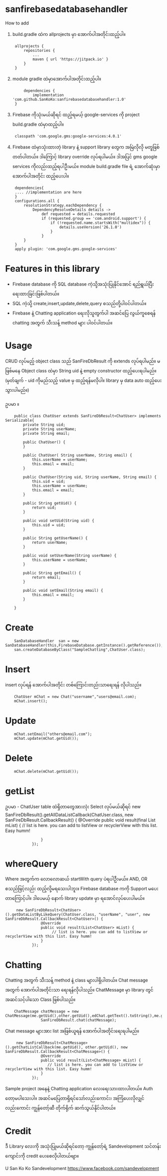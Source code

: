 # sanfirebasedatabasehandler

How to add

1. build.gradle ထဲက allprojects မှာ အောက်ပါအတိုင်းထည့်ပါ။
	
		allprojects {
			repositories {
				...
				maven { url 'https://jitpack.io' }
			}
		}
		
2. module gradle ထဲမှာအောက်ပါအတိုင်းထည့်ပါ။

			dependencies {
		        implementation 'com.github.SanKoKo:sanfirebasedatabasehandler:1.0'
		}

3. Firebase ကိုသုံးမယ်ဆိုရင် ထည့်ရမယ့် google-services ကို project build.gradle ထဲမှာထည့်ပါ။

		classpath 'com.google.gms:google-services:4.0.1'
		
4. Firebase ထဲမှာသုံးထားတဲ့ library နဲ့ support library တွေက အမြဲလိုလို မတူဖြစ်တတ်ပါတယ်။ ဒါကြောင့် library override လုပ်ရပါမယ်။ ဒါအပြင် gms google services ကိုလည်းထည့်ရပါဦးမယ်။ module build.gradle file ရဲ့ အောက်ဆုံးမှာ အောက်ပါအတိုင်း ထည့်ပေးပါ။

		dependencies{
		.... //implementation are here
		}
		configurations.all {
		    resolutionStrategy.eachDependency {
		        DependencyResolveDetails details ->
		            def requested = details.requested
		            if (requested.group == 'com.android.support') {
		                if (!requested.name.startsWith("multidex")) {
		                    details.useVersion('26.1.0')
		                }
		            }
		    }
		}
		apply plugin: 'com.google.gms.google-services'


# Features in this library
- Firebase database ကို SQL database ကဲ့သို့အသုံးပြုနိုင်အောင် ရည်ရွယ်ပြီး ရေးထားခြင်းဖြစ်ပါတယ်။
- SQL ကဲ့သို့  create,insert,update,delete,query စသည်တို့ပါ၀င်ပါတယ်။
- Firebase နဲ့ Chatting application ရေးလိုသူတွက်ပါ အဆင်ပြေ လွယ်ကူစေရန် chatting အတွက် သီးသန့် method များ ပါ၀င်ပါတယ်။

# Usage
CRUD လုပ်မည့် object class သည် SanFireDbResult ကို extends လုပ်ရပါမည်။
မဖြစ်မနေ Object class ထဲမှာ String uid နဲ့ empty constructor ထည့်ပေးရပါမည်။
(မှတ်ချက် - uid ကိုမည်သည့် value မှ ထည့်ရန်မလိုပါ။ library မှ data auto ထည့်ပေးသွားပါမည်။)


ဥပမာ ။

		public class ChatUser extends SanFireDbResult<ChatUser> implements Serializable{
		    private String uid;
		    private String userName;
		    private String email;
		    
		    public ChatUser() {
		    }

		    public ChatUser( String userName, String email) {
		        this.userName = userName;
		        this.email = email;
		    }

		    public ChatUser(String uid, String userName, String email) {
		        this.uid = uid;
		        this.userName = userName;
		        this.email = email;
		    }

		    public String getUid() {
		        return uid;
		    }

		    public void setUid(String uid) {
		        this.uid = uid;
		    }

		    public String getUserName() {
		        return userName;
		    }

		    public void setUserName(String userName) {
		        this.userName = userName;
		    }

		    public String getEmail() {
		        return email;
		    }

		    public void setEmail(String email) {
		        this.email = email;
		    }

		}

# Create
		SanDatabaseHandler  san = new SanDatabaseHandler(this,FirebaseDatabase.getInstance().getReference());
		san.createDatabaseByClass("SampleChatting",ChatUser.class);

# Insert
insert လုပ်ရန် အောက်ပါအတိုင်း တစ်ကြောင်းတည်းသာရေးရန် လိုပါသည်။

		ChatUser mChat = new Chat("username","users@email.com);
		mChat.insert();

# Update
		mChat.setEmail("others@email.com");
		mChat.update(mChat.getUid());

# Delete
		mChat.delete(mChat.getUid());
		
# getList
ဥပမာ - ChatUser table ထဲရှိတာတွေအားလုံး Select လုပ်မယ်ဆိုရင်
		new SanFireDbResult<ChatUser>().getAllDataListCallback(ChatUser.class, new SanFireDbResult.CallbackResult<ChatUser>() {
		            @Override
		            public void result(final List<ChatUser> mList) {
		               // list is here. you can add to listView or recyclerView with this list. Easy humm!
					   
		            }
		        });

# whereQuery
Where အတွက်က လောလောဆယ် startWith query ပဲရပါဦးမယ်။ AND, OR စသည်ဖြင့်လည်း ထည့်လို့မရသေးပါဘူး။ Firebase database ကကို Support မပေးတာကြောင့်ပါ။ ဒါပေမယ့် နောက် library update မှာ ရအောင်လုပ်ပေးပါမယ်။

		 new SanFireDbResult<ChatUser>().getDataListByLikeQuery(ChatUser.class, "userName", "user", new SanFireDbResult.CallbackResult<ChatUser>() {
		            @Override
		            public void result(List<ChatUser> mList) {
		                 // list is here. you can add to listView or recyclerView with this list. Easy humm!
		            }
		        });
				
				
# Chatting 
Chatting အတွက် သီးသန့် method နဲ့ class များပါရှိပါတယ်။
Chat message အတွက် အောက်ပါအတိုင်းသာ ရေးရန်လိုပါသည်။ ChatMessage မှာ library တွင် အဆင်သင့်ပါသော Class ဖြစ်ပါသည်။
		
		ChatMessage chatMessage = new ChatMessage(me.getUid(),other.getUid(),edChat.getText().toString(),me.getUserName(),other.getUserName());
		            SanFireDbResult.chat(chatMessage);

Chat message များအား list အဖြစ်ယူရန် အောက်ပါအတိုင်းရေးရပါမည်။
	
		 new SanFireDbResult<ChatMessage>().getChatListCallback(me.getUid(), other.getUid(), new SanFireDbResult.CallbackResult<ChatMessage>() {
		            @Override
		            public void result(List<ChatMessage> mList) {
		               // list is here. you can add to listView or recyclerView with this list. Easy humm!
		            }
		        });
				
Sample project အနေနဲ့ Chatting application လေးရေးသားထားပါတယ်။ Auth တော့မပါသေးပါ။
အဆင်မပြေတာရှိရင်သော်လည်းကောင်း၊ အကြံပေးလိုလျှင်လည်းကောင်း ကျွန်တော့်ဆီ တိုက်ရိုက် ဆက်သွယ်နိုင်ပါတယ်။

# Credit
ဒီ Library လေးကို အသုံးပြုမယ်ဆိုရင်တော့ ကျွန်တော့်ရဲ့ Sandevelopment သင်တန်းကျောင်းကို credit ပေးစေလိုပါတယ်ဗျာ။

U San Ko Ko
Sandevelopment
https://www.facebook.com/sandevelopment
